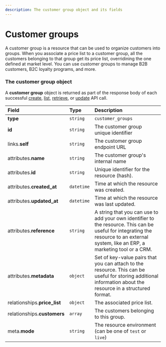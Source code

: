 ```yaml
---
description: The customer group object and its fields
---
```


# Customer groups

A customer group is a resource that can be used to organize customers into groups.
When you associate a price list to a customer group, all the customers belonging to that group get its price list, overridining the one defined at market level.
You can use customer groups to manage B2B customers, B2C loyalty programs, and more.


### The customer group object

A **customer group** object is returned as part of the response body of each successful
[create](https://docs.commercelayer.io/api/resources/customer_groups/create_customer_group),
[list](https://docs.commercelayer.io/api/resources/customer_groups/list_customer_groups),
[retrieve](https://docs.commercelayer.io/api/resources/customer_groups/retrieve_customer_group),
or [update](https://docs.commercelayer.io/api/resources/customer_groups/update_customer_group) API call.

| Field | Type | Description |
| :--- | :--- | :--- |
| **type** | `string` | `customer_groups` |
| **id** | `string` | The customer group unique identifier |
| links.**self** | `string` | The customer group endpoint URL |
| attributes.**name** | `string` | The customer group's internal name |
| attributes.**id** | `string` | Unique identifier for the resource (hash). |
| attributes.**created_at** | `datetime` | Time at which the resource was created. |
| attributes.**updated_at** | `datetime` | Time at which the resource was last updated. |
| attributes.**reference** | `string` | A string that you can use to add your own identifier to the resource. This can be useful for integrating the resource to an external system, like an ERP, a marketing tool or a CRM. |
| attributes.**metadata** | `object` | Set of key-value pairs that you can attach to the resource. This can be useful for storing additional information about the resource in a structured format. |
| relationships.**price_list** | `object` | The associated price list. |
| relationships.**customers** | `array` | The customers belonging to this group. |
| meta.**mode** | `string` | The resource environment \(can be one of `test` or `live`\) |
